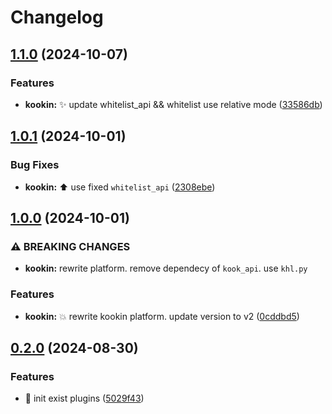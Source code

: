 # Changelog

## [1.1.0](https://github.com/Aimerny/MCDRPlugins/compare/kookin-v1.0.1...kookin-v1.1.0) (2024-10-07)


### Features

* **kookin:** :sparkles: update whitelist_api && whitelist use relative mode ([33586db](https://github.com/Aimerny/MCDRPlugins/commit/33586db218d524e8863f5bdfbe14eb2cb28bc4b0))

## [1.0.1](https://github.com/Aimerny/MCDRPlugins/compare/kookin-v1.0.0...kookin-v1.0.1) (2024-10-01)


### Bug Fixes

* **kookin:** :arrow_up: use fixed `whitelist_api` ([2308ebe](https://github.com/Aimerny/MCDRPlugins/commit/2308ebe8f6955e0219d602a7ef23d328243cd720))

## [1.0.0](https://github.com/Aimerny/MCDRPlugins/compare/kookin-v0.2.0...kookin-v1.0.0) (2024-10-01)


### ⚠ BREAKING CHANGES

* **kookin:** rewrite platform. remove dependecy of `kook_api`. use `khl.py`

### Features

* **kookin:** :boom: rewrite kookin platform. update version to v2 ([0cddbd5](https://github.com/Aimerny/MCDRPlugins/commit/0cddbd50103dd90de8149e7776ddba425484b28c))

## [0.2.0](https://github.com/Aimerny/MCDRPlugins/compare/kookin-v0.1.6...kookin-v0.2.0) (2024-08-30)


### Features

* :tada: init exist plugins ([5029f43](https://github.com/Aimerny/MCDRPlugins/commit/5029f430f3a376878270a08124a73cad63af7bc5))
